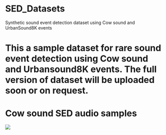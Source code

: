 # SED_Datasets
Synthetic sound event detection dataset using Cow sound and UrbanSound8K events

# This a sample dataset for rare sound event detection using Cow sound and Urbansound8K events. The full version of dataset will be uploaded soon or on request.

# Cow sound SED audio samples
![](SED_Datasets/CowSound_SED/1EV_CW.png)
